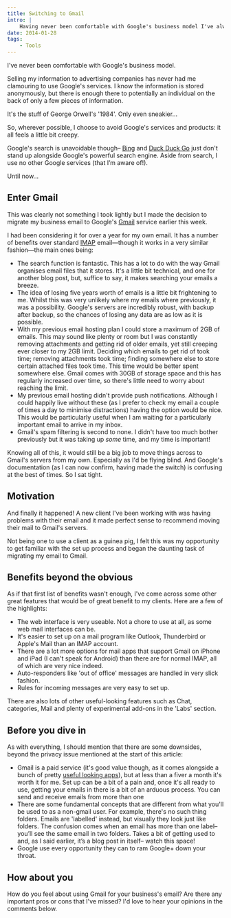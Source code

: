 ```yaml
---
title: Switching to Gmail
intro: |
    Having never been comfortable with Google's business model I've always chosen to avoid their services where possible. However, I've finally made the switch to Gmail and here's why…
date: 2014-01-28
tags:
    - Tools
---
```


I've never been comfortable with Google's business model.

Selling my information to advertising companies has never had me clamouring to use Google's services. I know the information is stored anonymously, but there is enough there to potentially an individual on the back of only a few pieces of information.

It's the stuff of George Orwell's '1984'. Only even sneakier…

So, wherever possible, I choose to avoid Google's services and products: it all feels a little bit creepy.

Google's search is unavoidable though– [Bing](http://www.bing.com/) and [Duck Duck Go](https://duckduckgo.com/) just don't stand up alongside Google's powerful search engine. Aside from search, I use no other Google services (that I’m aware of!).

Until now…


##  Enter Gmail

This was clearly not something I took lightly but I made the decision to migrate my business email to Google's [Gmail](https://mail.google.com) service earlier this week.

I had been considering it for over a year for my own email. It has a number of benefits over standard [IMAP](/resources/the-types-of-email) email—though it works in a very similar fashion—the main ones being:

- The search function is fantastic. This has a lot to do with the way Gmail organises email files that it stores. It's a little bit technical, and one for another blog post, but, suffice to say, it makes searching your emails a breeze.
- The idea of losing five years worth of emails is a little bit frightening to me. Whilst this was very unlikely where my emails where previously, it was a possibility. Google's servers are incredibly robust, with backup after backup, so the chances of losing any data are as low as it is possible.
- With my previous email hosting plan I could store a maximum of 2GB of emails. This may sound like plenty or room but I was constantly removing attachments and getting rid of older emails, yet still creeping ever closer to my 2GB limit. Deciding which emails to get rid of took time; removing attachments took time; finding somewhere else to store certain attached files took time. This time would be better spent somewhere else. Gmail comes with 30GB of storage space and this has regularly increased over time, so there's little need to worry about reaching the limit.
- My previous email hosting didn't provide push notifications. Although I could happily live without these (as I prefer to check my email a couple of times a day to minimise distractions) having  the option would be nice. This would be particularly useful when I am waiting for a particularly important email to arrive in my inbox.
- Gmail's spam filtering is second to none. I didn't have too much bother previously but it was taking up _some_ time, and my time is important!

Knowing all of this, it would still be a big job to move things across to Gmail's servers from my own. Especially as I'd be flying blind. And Google's documentation (as I can now confirm, having made the switch) is confusing at the best of times. So I sat tight.


## Motivation

And finally it happened! A new client I've been working with was having problems with their email and it made perfect sense to recommend moving their mail to Gmail's servers.

Not being one to use a client as a guinea pig, I felt this was my opportunity to get familiar with the set up process and began the daunting task of migrating my email to Gmail.


## Benefits beyond the obvious

As if that first list of benefits wasn't enough, I've come across some other great features that would be of great benefit to my clients. Here are a few of the highlights:

- The web interface is very useable. Not a chore to use at all, as some web mail interfaces can be.
- It's easier to set up on a mail program like Outlook, Thunderbird or Apple's Mail than an IMAP account.
- There are a lot more options for mail apps that support Gmail on iPhone and iPad (I can't speak for Android) than there are for normal IMAP, all of which are very nice indeed.
- Auto-responders like 'out of office' messages are handled in very slick fashion.
- Rules for incoming messages are very easy to set up.

There are also lots of other useful-looking features such as Chat, categories, Mail and plenty of experimental add-ons in the 'Labs' section.


## Before you dive in

As with everything, I should mention that there are some downsides, beyond the privacy issue mentioned at the start of this article:

- Gmail is a paid service (it's good value though, as it comes alongside a bunch of pretty [useful looking apps](https://workspace.google.co.uk/)), but at less than a fiver a month it's worth it for me.
Set up can be a bit of a pain and, once it's all ready to use, getting your emails in there is a bit of an arduous process.
You can send and receive emails from more than one
- There are some fundamental concepts that are different from what you'll be used to as a non-gmail user. For example, there's no such thing folders. Emails are 'labelled' instead, but visually they look just like folders. The confusion comes when an email has more than one label– you’ll see the same email in two folders. Takes a bit of getting used to and, as I said earlier, it’s a blog post in itself– watch this space!
- Google use every opportunity they can to ram Google+ down your throat.


## How about you

How do you feel about using Gmail for your business's email? Are there any important pros or cons that I've missed? I'd love to hear your opinions in the comments below.
